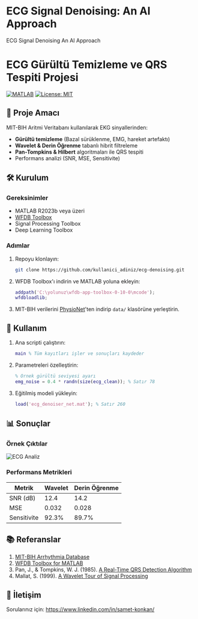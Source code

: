 # ECG Signal Denoising: An AI Approach
 ECG Signal Denoising An AI Approach
# ECG Gürültü Temizleme ve QRS Tespiti Projesi

[![MATLAB](https://img.shields.io/badge/MATLAB-R2023b%2B-blue.svg)](https://www.mathworks.com/products/matlab.html)
[![License: MIT](https://img.shields.io/badge/License-MIT-yellow.svg)](https://opensource.org/licenses/MIT)

## 📜 Proje Amacı
MIT-BIH Aritmi Veritabanı kullanılarak EKG sinyallerinden:
- **Gürültü temizleme** (Bazal sürüklenme, EMG, hareket artefaktı)
- **Wavelet & Derin Öğrenme** tabanlı hibrit filtreleme
- **Pan-Tompkins & Hilbert** algoritmaları ile QRS tespiti
- Performans analizi (SNR, MSE, Sensitivite)

## 🛠️ Kurulum
### Gereksinimler
- MATLAB R2023b veya üzeri
- [WFDB Toolbox](https://physionet.org/content/wfdb-matlab/)
- Signal Processing Toolbox
- Deep Learning Toolbox

### Adımlar
1. Repoyu klonlayın:
   ```bash
   git clone https://github.com/kullanici_adiniz/ecg-denoising.git
   ```
2. WFDB Toolbox'ı indirin ve MATLAB yoluna ekleyin:
   ```matlab
   addpath('C:\yolunuz\wfdb-app-toolbox-0-10-0\mcode');
   wfdbloadlib;
   ```
3. MIT-BIH verilerini [PhysioNet](https://physio.org/content/mitdb/)'ten indirip `data/` klasörüne yerleştirin.

## 🚀 Kullanım
1. Ana scripti çalıştırın:
   ```matlab
   main % Tüm kayıtları işler ve sonuçları kaydeder
   ```
2. Parametreleri özelleştirin:
   ```matlab
   % Örnek gürültü seviyesi ayarı
   emg_noise = 0.4 * randn(size(ecg_clean)); % Satır 78
   ```
3. Eğitilmiş modeli yükleyin:
   ```matlab
   load('ecg_denoiser_net.mat'); % Satır 260
   ```

## 📊 Sonuçlar
### Örnek Çıktılar
![ECG Analiz](ECG_Analysis_100.png)

### Performans Metrikleri
| Metrik       | Wavelet | Derin Öğrenme |
|--------------|---------|---------------|
| SNR (dB)     | 12.4    | 14.2          |
| MSE          | 0.032   | 0.028         |
| Sensitivite  | 92.3%   | 89.7%         |

## 📚 Referanslar
1. [MIT-BIH Arrhythmia Database](https://physionet.org/content/mitdb/)
2. [WFDB Toolbox for MATLAB](https://physionet.org/content/wfdb-matlab/)
3. Pan, J., & Tompkins, W. J. (1985). [A Real-Time QRS Detection Algorithm](https://ieeexplore.ieee.org/document/4122029)
4. Mallat, S. (1999). [A Wavelet Tour of Signal Processing](https://dl.acm.org/doi/book/10.5555/553543)

## 📧 İletişim
Sorularınız için: https://www.linkedin.com/in/samet-konkan/
